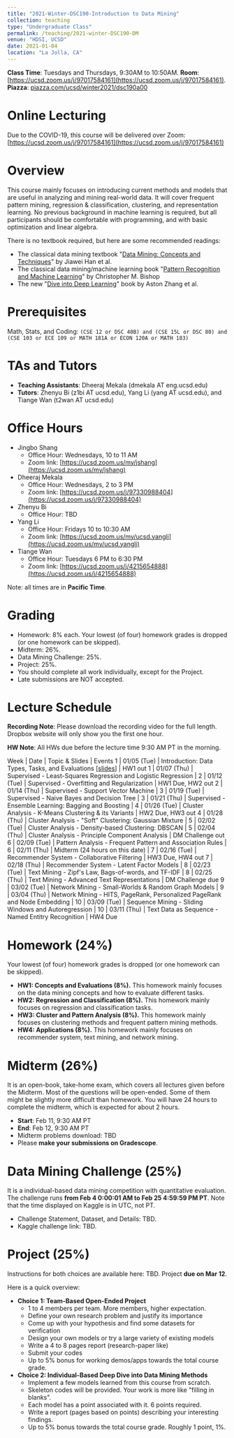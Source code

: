 ```yaml
---
title: "2021-Winter-DSC190-Introduction to Data Mining"
collection: teaching
type: "Undergraduate Class"
permalink: /teaching/2021-winter-DSC190-DM
venue: "HDSI, UCSD"
date: 2021-01-04
location: "La Jolla, CA"
---
```


**Class Time**: Tuesdays and Thursdays, 9:30AM to 10:50AM.  **Room**: [https://ucsd.zoom.us/j/97017584161](https://ucsd.zoom.us/j/97017584161).  **Piazza**: [piazza.com/ucsd/winter2021/dsc190a00](https://piazza.com/ucsd/winter2021/dsc190a00)


Online Lecturing
======

Due to the COVID-19, this course will be delivered over Zoom: [https://ucsd.zoom.us/j/97017584161](https://ucsd.zoom.us/j/97017584161)

Overview
======

This course mainly focuses on introducing current methods and models that are useful in analyzing and mining real-world data. It will cover frequent pattern mining, regression & classification, clustering, and representation learning. No previous background in machine learning is required, but all participants should be comfortable with programming, and with basic optimization and linear algebra. 

There is no textbook required, but here are some recommended readings:
- The classical data mining textbook "[Data Mining: Concepts and Techniques](https://books.google.com/books/about/Data_Mining_Concepts_and_Techniques.html?id=pQws07tdpjoC&source=kp_book_description)" by Jiawei Han et al.
- The classical data mining/machine learning book "[Pattern Recognition and Machine Learning](https://books.google.com/books/about/Pattern_Recognition_and_Machine_Learning.html?id=HL4HrgEACAAJ&source=kp_book_description)" by Christopher M. Bishop
- The new "[Dive into Deep Learning](https://d2l.ai/)" book by Aston Zhang et al.


Prerequisites
======

Math, Stats, and Coding: `(CSE 12 or DSC 40B) and (CSE 15L or DSC 80) and (CSE 103 or ECE 109 or MATH 181A or ECON 120A or MATH 183)`

TAs and Tutors
======

- **Teaching Assistants**: Dheeraj Mekala (dmekala AT eng.ucsd.edu)
- **Tutors**: Zhenyu Bi (z1bi AT ucsd.edu), Yang Li (yang AT ucsd.edu), and Tiange Wan (t2wan AT ucsd.edu)

Office Hours
======

- Jingbo Shang
    - Office Hour: Wednesdays, 10 to 11 AM
    - Zoom link: [https://ucsd.zoom.us/my/jshang](https://ucsd.zoom.us/my/jshang)
- Dheeraj Mekala
    - Office Hour: Wednesdays, 2 to 3 PM
    - Zoom link: [https://ucsd.zoom.us/j/97330988404](https://ucsd.zoom.us/j/97330988404)
- Zhenyu Bi
    - Office Hour: TBD
- Yang Li
    - Office Hour: Fridays 10 to 10:30 AM
    - Zoom link: [https://ucsd.zoom.us/my/ucsd.yangli](https://ucsd.zoom.us/my/ucsd.yangli)
- Tiange Wan
    - Office Hour: Tuesdays 6 PM to 6:30 PM
    - Zoom link: [https://ucsd.zoom.us/j/4215654888](https://ucsd.zoom.us/j/4215654888)

Note: all times are in **Pacific Time**.

Grading
======

- Homework: 8% each. Your lowest (of four) homework grades is dropped (or one homework can be skipped).
- Midterm: 26%.
- Data Mining Challenge: 25%.
- Project: 25%.
- You should complete all work individually, except for the Project.
- Late submissions are NOT accepted.

Lecture Schedule
======

**Recording Note**: Please download the recording video for the full length. Dropbox website will only show you the first one hour.

**HW Note**: All HWs due before the lecture time 9:30 AM PT in the morning. 

Week | Date        | Topic & Slides                                                  | Events
1    | 01/05 (Tue) | Introduction: Data Types, Tasks, and Evaluations [[slides](https://www.dropbox.com/s/58ct0xenik20ele/lecture0_intro.pdf?dl=0)] | HW1 out
1    | 01/07 (Thu) | Supervised - Least-Squares Regression and Logistic Regression |
2    | 01/12 (Tue) | Supervised - Overfitting and Regularization | HW1 Due, HW2 out
2    | 01/14 (Thu) | Supervised - Support Vector Machine  |
3    | 01/19 (Tue) | Supervised - Naive Bayes and Decision Tree  |
3    | 01/21 (Thu) | Supervised - Ensemble Learning: Bagging and Boosting | 
4    | 01/26 (Tue) | Cluster Analysis - K-Means Clustering & its Variants | HW2 Due, HW3 out
4    | 01/28 (Thu) | Cluster Analysis - "Soft" Clustering: Gaussian Mixture |
5    | 02/02 (Tue) | Cluster Analysis - Density-based Clustering: DBSCAN |
5    | 02/04 (Thu) | Cluster Analysis - Principle Component Analysis | DM Challenge out
6    | 02/09 (Tue) | Pattern Analysis - Frequent Pattern and Association Rules |
6    | 02/11 (Thu) | Midterm (24 hours on this date) |
7    | 02/16 (Tue) | Recommender System - Collaborative Filtering | HW3 Due, HW4 out
7    | 02/18 (Thu) | Recommender System - Latent Factor Models |
8    | 02/23 (Tue) | Text Mining - Zipf's Law, Bags-of-words, and TF-IDF |
8    | 02/25 (Thu) | Text Mining - Advanced Text Representations | DM Challenge due
9    | 03/02 (Tue) | Network Mining - Small-Worlds & Random Graph Models | 
9    | 03/04 (Thu) | Network Mining - HITS, PageRank, Personalized PageRank and Node Embedding |
10   | 03/09 (Tue) | Sequence Mining - Sliding Windows and Autoregression |
10   | 03/11 (Thu) | Text Data as Sequence - Named Entitry Recognition | HW4 Due

Homework (24%)
======

Your lowest (of four) homework grades is dropped (or one homework can be skipped).

- **HW1: Concepts and Evaluations (8%).** This homework mainly focuses on the data mining concepts and how to evaluate different tasks.
- **HW2: Regression and Classification (8%).** This homework mainly focuses on regression and classification tasks.
- **HW3: Cluster and Pattern Analysis (8%).** This homework mainly focuses on clustering methods and frequent pattern mining methods.
- **HW4: Applications (8%).** This homework mainly focuses on recommender system, text mining, and network mining.

Midterm (26%)
======

It is an open-book, take-home exam, which covers all lectures given before the Midterm. Most of the questions will be open-ended. Some of them might be slightly more difficult than homework. You will have 24 hours to complete the midterm, which is expected for about 2 hours.

- **Start**: Feb 11, 9:30 AM PT
- **End**: Feb 12, 9:30 AM PT
- Midterm problems download: TBD
- Please **make your submissions on Gradescope**.

Data Mining Challenge (25%)
======

It is a individual-based data mining competition with quantitative evaluation. The challenge runs **from Feb 4 0:00:01 AM to Feb 25 4:59:59 PM PT**. Note that the time displayed on Kaggle is in UTC, not PT.

- Challenge Statement, Dataset, and Details: TBD.
- Kaggle challenge link: TBD.

Project (25%)
======

Instructions for both choices are available here: TBD. Project **due on Mar 12**.

Here is a quick overview:
- **Choice 1: Team-Based Open-Ended Project**
    - 1 to 4 members per team. More members, higher expectation.
    - Define your own research problem and justify its importance
    - Come up with your hypothesis and find some datasets for verification
    - Design your own models or try a large variety of existing models
    - Write a 4 to 8 pages report (research-paper like)
    - Submit your codes
    - Up to 5% bonus for working demos/apps towards the total course grade.
- **Choice 2: Individual-Based Deep Dive into Data Mining Methods**
    - Implement a few models learned from this course from scratch.
    - Skeleton codes will be provided. Your work is more like "filling in blanks".
    - Each model has a point associated with it. 6 points required.
    - Write a report (pages based on points) describing your interesting findings.
    - Up to 5% bonus towards the total course grade. Roughly 1 point, 1%.
